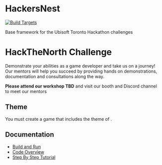 # HackersNest

[![Build Targets](https://github.com/UbisoftToronto/HackersNest/workflows/Build%20Targets/badge.svg)](https://github.com/UbiTO-Campus/HackersNest/actions)

Base framework for the Ubisoft Toronto Hackathon challenges

# HackTheNorth Challenge

Demonstrate your abilities as a game developer and take us on a journey! Our mentors will help you succeed by providing hands on demonstrations, documentation and consultations along the way.

**Please attend our workshop TBD** and visit our booth and Discord channel to meet our mentors 

## Theme

You must create a game that includes the theme of .

## Documentation

- [Build and Run](https://github.com/UbiTO-Campus/HackersNest/wiki/Build-and-Run)
- [Code Overview](https://github.com/UbiTO-Campus/HackersNest/wiki/GameEngine-Overview)
- [Step By Step Tutorial](https://github.com/UbiTO-Campus/HackersNest/wiki/Step-By-Step-Tutorial)
